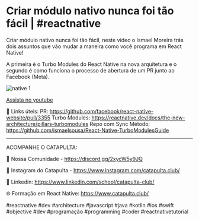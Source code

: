 # Criar módulo nativo nunca foi tão fácil | #reactnative


Criar módulo nativo nunca foi tão fácil, neste vídeo o Ismael Moreira trás dois assuntos que vão mudar a maneira como você programa em React Native!

A primeira é o Turbo Modules do React Native na nova arquitetura e o segundo é como funciona o processo de abertura de um PR junto ao Facebook (Meta).

![native 1](https://user-images.githubusercontent.com/28990749/203410662-bc40cb0d-66bb-475a-8a72-f5626203945b.png)

[Assista no youtube](https://youtu.be/O0vVelTdFjs)


🔗 Links úteis:
PR: https://github.com/facebook/react-native-website/pull/3355
Turbo Modules: https://reactnative.dev/docs/the-new-architecture/pillars-turbomodules
Repo com Sync Método: https://github.com/ismaelsousa/React-Native-TurboModulesGuide

---

ACOMPANHE O CATAPULTA:

🧩 Nossa Comunidade - https://discord.gg/2xycW5y9JQ

📸 Instagram do Catapulta - https://www.instagram.com/catapulta.club/

🔷 Linkedin: https://www.linkedin.com/school/catapulta-club/

🌐 Formação em React Native: https://www.catapulta.club/

#reactnative #dev #architecture #javascript #java #kotlin #ios #swift #objective #dev #programação #programming #coder #reactnativetutorial
